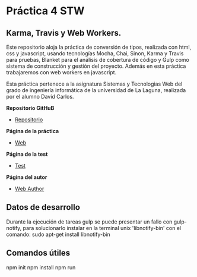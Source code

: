 # Práctica 4 STW

## Karma, Travis y Web Workers.

Este repositorio aloja la práctica de conversión de tipos, realizada con html, css y javascript, usando tecnologías Mocha, Chai, Sinon, Karma y Travis para pruebas, Blanket para el análisis de cobertura de código y Gulp como sistema de construcción y gestión del proyecto. Además en esta práctica trabajaremos con web workers en javascript.

Esta práctica pertenece a la asignatura Sistemas y Tecnologias Web del grado de ingeniería informática de la universidad de La Laguna, realizada por el alumno David Carlos.

**Repositorio GitHuB**

* [Repositorio](https://github.com/alu0100536652/STW04)

**Página de la práctica**

* [Web](http://alu0100536652.github.io/STW04)

**Página de la test**

* [Test](http://alu0100536652.github.io/STW04/test/)

**Página del autor**

* [Web Author](http://alu0100536652.github.io)

## Datos de desarrollo

Durante la ejecución de tareas gulp se puede presentar un fallo con gulp-notify, para solucionarlo instalar en la terminal unix 'libnotify-bin' con el comando: sudo apt-get install libnotify-bin

## Comandos  útiles

npm init
npm install
npm run <script>
mocha init <path>
